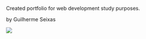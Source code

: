 Created portfolio for web development study purposes.

by Guilherme Seixas 

<a href="https://www.linkedin.com/in/smguilherme" target="_blank"><img loading="lazy" src="https://img.shields.io/badge/-LinkedIn-%230077B5?style=for-the-badge&logo=linkedin&logoColor=white" target="_blank"></a>
